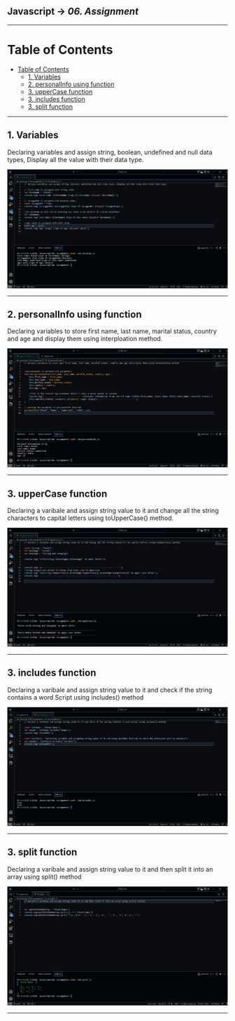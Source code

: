## Javascript -> <em>06. Assignment</em> 

<hr/>

# Table of Contents
- [Table of Contents](#table-of-contents)
  - [1. Variables](#1-variables)
  - [2. personalInfo using function](#2-personalinfo-using-function)
  - [3. upperCase function](#3-uppercase-function)
  - [3. includes function](#3-includes-function)
  - [3. split function](#3-split-function)

<hr/>

## 1. Variables

Declaring variables and assign string, boolean, undefined and null data types, Display all the value with their data type.

![](./00.Output/01.Variable.png)

<hr/>

## 2. personalInfo using function

Declaring variables to store first name, last name, marital status, country and age and display them using interploation method.

![](./00.Output/02.personalInfo.png)

<hr/>

## 3. upperCase function

Declaring a varibale and assign string value to it and change all the string characters to capital letters using toUpperCase() method.

![](./00.Output/03.upperCase.png)

<hr/>

## 3. includes function

Declaring a varibale and assign string value to it and check if the string contains a word Script using includes() method

![](./00.Output/04.includes.png)

<hr/>

## 3. split function

Declaring a varibale and assign string value to it and then split it into an array using split() method

![](./00.Output/05.split.png)

<hr/>



